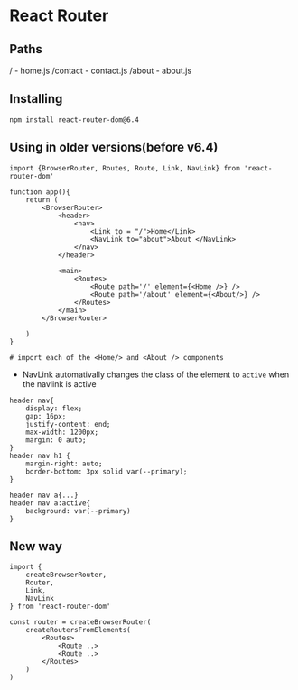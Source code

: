 
# React Router

## Paths
/ - home.js
/contact - contact.js
/about - about.js

## Installing
```
npm install react-router-dom@6.4
```

## Using in older versions(before v6.4)
```
import {BrowserRouter, Routes, Route, Link, NavLink} from 'react-router-dom'

function app(){
    return (
        <BrowserRouter>
            <header>
                <nav>
                    <Link to = "/">Home</Link>
                    <NavLink to="about">About </NavLink>
                </nav>
            </header>

            <main>
                <Routes>
                    <Route path='/' element={<Home />} />
                    <Route path='/about' element={<About/>} />
                </Routes>
            </main>
        </BrowserRouter>

    )
}

# import each of the <Home/> and <About /> components
```
- NavLink automativally changes the class of the element to `active` when the navlink is active

```
header nav{
    display: flex;
    gap: 16px;
    justify-content: end;
    max-width: 1200px;
    margin: 0 auto;
}
header nav h1 {
    margin-right: auto;
    border-bottom: 3px solid var(--primary);
}

header nav a{...}
header nav a:active{
    background: var(--primary)
}
```

## New way
```
import {
    createBrowserRouter,
    Router,
    Link,
    NavLink
} from 'react-router-dom'

const router = createBrowserRouter(
    createRoutersFromElements(
        <Routes>
            <Route ..>
            <Route ..>
        </Routes>
    )
)
```
